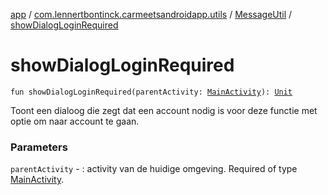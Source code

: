 [app](../../index.md) / [com.lennertbontinck.carmeetsandroidapp.utils](../index.md) / [MessageUtil](index.md) / [showDialogLoginRequired](./show-dialog-login-required.md)

# showDialogLoginRequired

`fun showDialogLoginRequired(parentActivity: `[`MainActivity`](../../com.lennertbontinck.carmeetsandroidapp.activities/-main-activity/index.md)`): `[`Unit`](https://kotlinlang.org/api/latest/jvm/stdlib/kotlin/-unit/index.html)

Toont een dialoog die zegt dat een account nodig is voor deze functie met optie om naar account te gaan.

### Parameters

`parentActivity` - : activity van de huidige omgeving. Required of type [MainActivity](../../com.lennertbontinck.carmeetsandroidapp.activities/-main-activity/index.md).